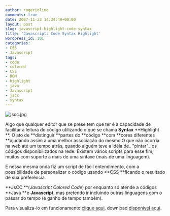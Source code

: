 ```yaml
---
author: rogeriolino
comments: true
date: 2007-11-23 14:34:49+00:00
layout: post
slug: javascript-highlight-code-syntax
title: 'Javascript: Code Syntax Highlight'
wordpress_id: 101
categories:
- CSS
- Javascript
tags:
- code
- colored
- CSS
- DOM
- highlight
- java
- Javascript
- jscc
- syntax
---
```


![jscc.jpg](http://rogeriolino.com/uploads/2007/11/jscc1.jpg)



Algo que qualquer editor que se prese tem que ter é a capacidade de facilitar a leitura do código utilizando o que se chama **Syntax** **Highlight **. O ato de **distinguir **partes do **código **com **cores diferentes **ajudando assim a uma melhor associação do mesmo.O que não ocorria na web até um tempo atrás, quando alguém teve a idéia de_ "pintar"_ os códigos disponibilizados na rede. Existem vários scripts para esse fim, muitos com suporte a mais de uma sintaxe (mais de uma linguagem).

E nessa mesma onda fiz um script de fácil entendimento, com a possibilidade de personalizar o código usando **CSS **ficando o resultado de sua preferência.

**JsCC **(_Javascript Colored Code_) por enquanto só atende a códigos **Java **e **Javascript**, mas pretendo ir incluindo outras linguagens com o passar do tempo (e ganho de tempo também).

Para visualiza-lo em funcionamento [clique aqui](http://dev.rogeriolino.com/exemplos/javascript/jscc/index.html), download [disponível aqui](http://dev.rogeriolino.com/exemplos/javascript/jscc/jscc.rar).
